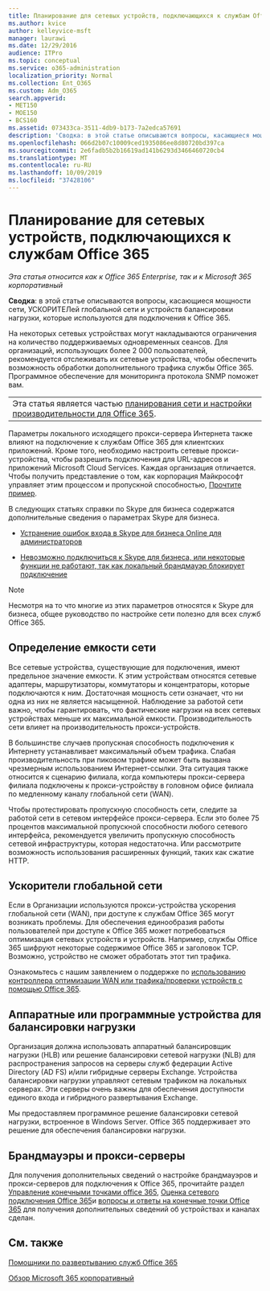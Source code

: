 ```yaml
---
title: Планирование для сетевых устройств, подключающихся к службам Office 365
ms.author: kvice
author: kelleyvice-msft
manager: laurawi
ms.date: 12/29/2016
audience: ITPro
ms.topic: conceptual
ms.service: o365-administration
localization_priority: Normal
ms.collection: Ent_O365
ms.custom: Adm_O365
search.appverid:
- MET150
- MOE150
- BCS160
ms.assetid: 073433ca-3511-4db9-b173-7a2edca57691
description: 'Сводка: в этой статье описываются вопросы, касающиеся мощности сети, ускорителей глобальной сети и устройств балансировки нагрузки, которые используются для подключения к Office 365.'
ms.openlocfilehash: 066d2b07c10009ced1935086ee8d80720bd397ca
ms.sourcegitcommit: 2e6fadb5b2b16619ad141b6293d3466460720cb4
ms.translationtype: MT
ms.contentlocale: ru-RU
ms.lasthandoff: 10/09/2019
ms.locfileid: "37428106"
---
```

# <a name="plan-for-network-devices-that-connect-to-office-365-services"></a>Планирование для сетевых устройств, подключающихся к службам Office 365

*Эта статья относится как к Office 365 Enterprise, так и к Microsoft 365 корпоративный*
  
**Сводка**: в этой статье описываются вопросы, касающиеся мощности сети, УСКОРИТЕЛей глобальной сети и устройств балансировки нагрузки, которые используются для подключения к Office 365.

На некоторых сетевых устройствах могут накладываются ограничения на количество поддерживаемых одновременных сеансов. Для организаций, использующих более 2 000 пользователей, рекомендуется отслеживать их сетевые устройства, чтобы обеспечить возможность обработки дополнительного трафика службы Office 365. Программное обеспечение для мониторинга протокола SNMP поможет вам.

||
|:-----|
| Эта статья является частью [планирования сети и настройки производительности для Office 365](https://aka.ms/tune).|

Параметры локального исходящего прокси-сервера Интернета также влияют на подключение к службам Office 365 для клиентских приложений. Кроме того, необходимо настроить сетевые прокси-устройства, чтобы разрешить подключения для URL-адресов и приложений Microsoft Cloud Services. Каждая организация отличается. Чтобы получить представление о том, как корпорация Майкрософт управляет этим процессом и пропускной способностью, [Прочтите пример](https://www.microsoft.com/itshowcase/Article/Content/631/Optimizing-network-performance-for-Microsoft-Office-365).
  
В следующих статьях справки по Skype для бизнеса содержатся дополнительные сведения о параметрах Skype для бизнеса.
  
- [Устранение ошибок входа в Skype для бизнеса Online для администраторов](https://docs.microsoft.com/skypeforbusiness/set-up-skype-for-business-online/troubleshooting-sign-in-errors-for-admins)

- [Невозможно подключиться к Skype для бизнеса, или некоторые функции не работают, так как локальный брандмауэр блокирует подключение](https://go.microsoft.com/fwlink/p/?LinkID=243625)

> [!NOTE]
> Несмотря на то что многие из этих параметров относятся к Skype для бизнеса, общее руководство по настройке сети полезно для всех служб Office 365.
  
## <a name="determining-network-capacity"></a>Определение емкости сети

Все сетевые устройства, существующие для подключения, имеют предельное значение емкости. К этим устройствам относятся сетевые адаптеры, маршрутизаторы, коммутаторы и концентраторы, которые подключаются к ним. Достаточная мощность сети означает, что ни одна из них не является насыщенной. Наблюдение за работой сети важно, чтобы гарантировать, что фактические нагрузки на всех сетевых устройствах меньше их максимальной емкости. Производительность сети влияет на производительность прокси-устройств.
  
В большинстве случаев пропускная способность подключения к Интернету устанавливает максимальный объем трафика. Слабая производительность при пиковом трафике может быть вызвана чрезмерным использованием Интернет-ссылки. Эта ситуация также относится к сценарию филиала, когда компьютеры прокси-сервера филиала подключены к прокси-устройству в головном офисе филиала по медленному каналу глобальной сети (WAN).
  
Чтобы протестировать пропускную способность сети, следите за работой сети в сетевом интерфейсе прокси-сервера. Если это более 75 процентов максимальной пропускной способности любого сетевого интерфейса, рекомендуется увеличить пропускную способность сетевой инфраструктуры, которая недостаточна. Или рассмотрите возможность использования расширенных функций, таких как сжатие HTTP.
  
## <a name="wan-accelerators"></a>Ускорители глобальной сети

Если в Организации используются прокси-устройства ускорения глобальной сети (WAN), при доступе к службам Office 365 могут возникать проблемы. Для обеспечения единообразия работы пользователей при доступе к Office 365 может потребоваться оптимизация сетевых устройств и устройств. Например, службы Office 365 шифруют некоторые содержимое Office 365 и заголовок TCP. Возможно, устройство не сможет обработать этот тип трафика.
  
Ознакомьтесь с нашим заявлением о поддержке по [использованию контроллера оптимизации WAN или трафика/проверки устройств с помощью Office 365](https://support.microsoft.com/kb/2690045).
  
## <a name="hardware-and-software-load-balancing-devices"></a>Аппаратные или программные устройства для балансировки нагрузки

Организация должна использовать аппаратный балансировщик нагрузки (HLB) или решение балансировки сетевой нагрузки (NLB) для распространения запросов на серверы служб федерации Active Directory (AD FS) и/или гибридные серверы Exchange. Устройства балансировки нагрузки управляют сетевым трафиком на локальных серверах. Эти серверы очень важны для обеспечения доступности единого входа и гибридного развертывания Exchange.
  
Мы предоставляем программное решение балансировки сетевой нагрузки, встроенное в Windows Server. Office 365 поддерживает это решение для обеспечения балансировки нагрузки.
  
## <a name="firewalls-and-proxies"></a>Брандмауэры и прокси-серверы

Для получения дополнительных сведений о настройке брандмауэров и прокси-серверов для подключения к Office 365, прочитайте раздел [Управление конечными точками office 365](https://support.office.com/article/99cab9d4-ef59-4207-9f2b-3728eb46bf9a), [Оценка сетевого подключения Office 365](assessing-network-connectivity.md)и [вопросы и ответы на конечные точки Office 365](https://support.office.com/article/d4088321-1c89-4b96-9c99-54c75cae2e6d) для получения дополнительных сведений об устройствах и каналах сделан.
  
## <a name="see-also"></a>См. также

[Помощники по развертыванию служб Office 365](deployment-advisors-for-office-365.md)

[Обзор Microsoft 365 корпоративный](https://docs.microsoft.com/microsoft-365/enterprise/microsoft-365-overview)
